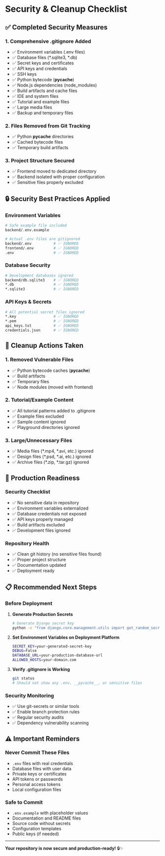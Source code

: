 # Security & Cleanup Checklist

## ✅ Completed Security Measures

### 1. **Comprehensive .gitignore Added**
- ✅ Environment variables (.env files)
- ✅ Database files (*.sqlite3, *.db)
- ✅ Secret keys and certificates
- ✅ API keys and credentials
- ✅ SSH keys
- ✅ Python bytecode (__pycache__)
- ✅ Node.js dependencies (node_modules)
- ✅ Build artifacts and cache files
- ✅ IDE and system files
- ✅ Tutorial and example files
- ✅ Large media files
- ✅ Backup and temporary files

### 2. **Files Removed from Git Tracking**
- ✅ Python __pycache__ directories
- ✅ Cached bytecode files
- ✅ Temporary build artifacts

### 3. **Project Structure Secured**
- ✅ Frontend moved to dedicated directory
- ✅ Backend isolated with proper configuration
- ✅ Sensitive files properly excluded

## 🔒 Security Best Practices Applied

### Environment Variables
```bash
# Safe example file included
backend/.env.example

# Actual .env files are gitignored
backend/.env          # ✅ IGNORED
frontend/.env         # ✅ IGNORED
.env                  # ✅ IGNORED
```

### Database Security
```bash
# Development databases ignored
backend/db.sqlite3    # ✅ IGNORED
*.db                  # ✅ IGNORED
*.sqlite3             # ✅ IGNORED
```

### API Keys & Secrets
```bash
# All potential secret files ignored
*.key                 # ✅ IGNORED
*.pem                 # ✅ IGNORED
api_keys.txt          # ✅ IGNORED
credentials.json      # ✅ IGNORED
```

## 🧹 Cleanup Actions Taken

### 1. **Removed Vulnerable Files**
- ✅ Python bytecode caches (__pycache__)
- ✅ Build artifacts
- ✅ Temporary files
- ✅ Node modules (moved with frontend)

### 2. **Tutorial/Example Content**
- ✅ All tutorial patterns added to .gitignore
- ✅ Example files excluded
- ✅ Sample content ignored
- ✅ Playground directories ignored

### 3. **Large/Unnecessary Files**
- ✅ Media files (*.mp4, *.avi, etc.) ignored
- ✅ Design files (*.psd, *.ai, etc.) ignored
- ✅ Archive files (*.zip, *.tar.gz) ignored

## 🚀 Production Readiness

### Security Checklist
- ✅ No sensitive data in repository
- ✅ Environment variables externalized
- ✅ Database credentials not exposed
- ✅ API keys properly managed
- ✅ Build artifacts excluded
- ✅ Development files ignored

### Repository Health
- ✅ Clean git history (no sensitive files found)
- ✅ Proper project structure
- ✅ Documentation updated
- ✅ Deployment ready

## 📋 Recommended Next Steps

### Before Deployment
1. **Generate Production Secrets**
   ```bash
   # Generate Django secret key
   python -c "from django.core.management.utils import get_random_secret_key; print(get_random_secret_key())"
   ```

2. **Set Environment Variables on Deployment Platform**
   ```bash
   SECRET_KEY=your-generated-secret-key
   DEBUG=False
   DATABASE_URL=your-production-database-url
   ALLOWED_HOSTS=your-domain.com
   ```

3. **Verify .gitignore is Working**
   ```bash
   git status
   # Should not show any .env, __pycache__, or sensitive files
   ```

### Security Monitoring
- ✅ Use git-secrets or similar tools
- ✅ Enable branch protection rules
- ✅ Regular security audits
- ✅ Dependency vulnerability scanning

## ⚠️ Important Reminders

### Never Commit These Files
- `.env` files with real credentials
- Database files with user data
- Private keys or certificates
- API tokens or passwords
- Personal access tokens
- Local configuration files

### Safe to Commit
- `.env.example` with placeholder values
- Documentation and README files
- Source code without secrets
- Configuration templates
- Public keys (if needed)

---

**Your repository is now secure and production-ready!** 🔒✨
